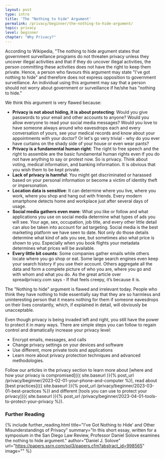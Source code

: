 ```yaml
---
layout: post
type: intro
title: 'The "Nothing to hide" Argument'
permalink: /privacy/beginner/the-nothing-to-hide-argument/
topic: privacy
level: beginner
chapter: "Why Privacy?"
---
```


According to Wikipedia, "The nothing to hide argument states that government surveillance programs do not threaten privacy unless they uncover illegal activities and that if they do uncover illegal activities, the person committing these activities does not have the right to keep them private. Hence, a person who favours this argument may state "I've got nothing to hide" and therefore does not express opposition to government surveillance. An individual using this argument may say that a person should not worry about government or surveillance if he/she has "nothing to hide."

We think this argument is very flawed because:

 - **Privacy is not about hiding, it is about protecting**: Would you give passwords to your email and other accounts to anyone? Would you allow everyone to read your social media messages? Would you love to have someone always around who eavesdrops each and every conversation of yours, see your medical records and know about your appointments with your doctor? Or let's go very trivial - why do you ever have curtains on the shady side of your house or even wear pants?
 - **Privacy is a fundamental human right**: The right to free speech and the right to assemble are the basic fundamental human rights even if you do not have anything to say or protest now. So is privacy. Think about voting, medical information, and banking information. It is obvious that you wish them to be kept private.
 - **Lack of privacy is harmful**: You might get discriminated or harassed based on your personal information or become a victim of identity theft or impersonation.
 - **Location data is sensitive**: It can determine where you live, where you work, where you shop and hang out with friends. Every modern smartphone detects home and workplace just after several days of usage.
 - **Social media gathers even more**: What you like or follow and what applications you use on social media determine what types of ads you will see. Your age, sex, occupation, job title, and every other little detail can also be taken into account for ad targeting. Social media is the best marketing platform we have seen to date. Not only do those details determine what kind of ads you see, but sometimes also what price is shown to you. Especially when you book flights your metadata determines what prices will be available.
 - **Every little bit counts**: Some companies gather emails while others locate where you go shop or eat. Some large search engines even keep your search history if you use their account. Others aggregate all the data and form a complete picture of who you are, where you go and with whom and what you do. As the great article over spreadprivacy.com says - If that feels creepy, it’s because it is.

The "Nothing to hide" argument is flawed and irrelevant today. People who think they have nothing to hide essentially say that they are so harmless and uninteresting person that it means nothing for them if someone eavesdrops on their lives constantly, which, if explained in detail, will obviously be unacceptable.

Even though privacy is being invaded left and right, you still have the power to protect it in many ways. There are simple steps you can follow to regain control and dramatically increase your privacy level:

 - Encrypt emails, messages, and calls
 - Change privacy settings on your devices and software
 - Use different, more private tools and applications
 - Learn more about privacy protection techniques and advanced methodologies.

Follow our articles in the privacy section to learn more about [where and how your privacy is compromised]({{ site.baseurl }}{% post_url /privacy/beginner/2023-02-01-your-phone-and-computer %}), read about [best practices]({{ site.baseurl }}{% post_url /privacy/beginner/2023-03-01-best-practices %}) and different [tools you can use to protect your privacy]({{ site.baseurl }}{% post_url /privacy/beginner/2023-04-01-tools-to-protect-your-privacy %}).


### Further Reading

{%
  include further_reading.html
  title="I've Got Nothing to Hide' and Other Misunderstandings of Privacy"
  summary="In this short essay, written for a symposium in the San Diego Law Review, Professor Daniel Solove examines the nothing to hide argument."
  author="Daniel J. Solove"
  url="https://papers.ssrn.com/sol3/papers.cfm?abstract_id=998565"
  image=""
%}
